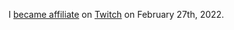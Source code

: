 I [became affiliate](../notes/live-streaming-history.md) on [Twitch](../notes/twitch.md) on February 27th, 2022.
